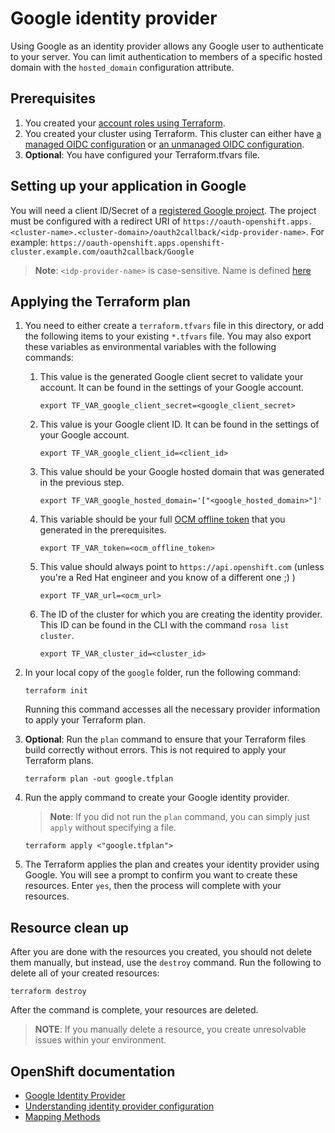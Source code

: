 # Google identity provider

Using Google as an identity provider allows any Google user to authenticate to your server.
You can limit authentication to members of a specific hosted domain with the `hosted_domain` configuration attribute.

## Prerequisites

1. You created your [account roles using Terraform](../../examples/create_rosa_cluster/create_rosa_sts_cluster/classic_sts/account_roles/README.md).
1. You created your cluster using Terraform. This cluster can either have [a managed OIDC configuration](../../examples/create_rosa_cluster/create_rosa_sts_cluster/oidc_configuration/cluster_with_managed_oidc_config/README.md) or [an unmanaged OIDC configuration](../../examples/create_rosa_cluster/create_rosa_cluster/create_rosa_sts_cluster/oidc_configuration/cluster_with_unmanaged_oidc_config/README.md).
1. **Optional**: You have configured your Terraform.tfvars file.

## Setting up your application in Google

You will need a client ID/Secret of a [registered Google project](https://console.developers.google.com/).
The project must be configured with a redirect URI of `https://oauth-openshift.apps.<cluster-name>.<cluster-domain>/oauth2callback/<idp-provider-name>`.
For example:
`https://oauth-openshift.apps.openshift-cluster.example.com/oauth2callback/Google`

> **Note**: `<idp-provider-name>` is case-sensitive. Name is defined [here](./main.tf#L37)

## Applying the Terraform plan

1. You need to either create a `terraform.tfvars` file in this directory, or add the following items to your existing `*.tfvars` file. You may also export these variables as environmental variables with the following commands:
      1.  This value is the generated Google client secret to validate your account. It can be found in the settings of your Google account.
          ```
          export TF_VAR_google_client_secret=<google_client_secret>
          ```
      1.  This value is your Google client ID. It can be found in the settings of your Google account.   
          ```
          export TF_VAR_google_client_id=<client_id>
          ```
      1.  This value should be your Google hosted domain that was generated in the previous step.  
          ```
          export TF_VAR_google_hosted_domain='["<google_hosted_domain>"]'
          ```
      1.  This variable should be your full [OCM offline token](https://console.redhat.com/openshift/token) that you generated in the prerequisites.  
          ```
          export TF_VAR_token=<ocm_offline_token> 
          ```
      1.  This value should always point to `https://api.openshift.com` (unless you're a Red Hat engineer and you know of a different one ;) )  
          ```
          export TF_VAR_url=<ocm_url>
          ```
      1.  The ID of the cluster for which you are creating the identity provider. This ID can be found in the CLI with the command `rosa list cluster`. 
          ```
          export TF_VAR_cluster_id=<cluster_id>
          ```
1. In your local copy of the `google` folder, run the following command:
   ````
   terraform init
   ````
   Running this command accesses all the necessary provider information to apply your Terraform plan.
1. **Optional**: Run the `plan` command to ensure that your Terraform files build correctly without errors. This is not required to apply your Terraform plans.
   ````
   terraform plan -out google.tfplan
   ````
1. Run the apply command to create your Google identity provider. 

   > **Note**: If you did not run the `plan` command, you can simply just `apply` without specifying a file.

    ````
    terraform apply <"google.tfplan">
    ````
1. The Terraform applies the plan and creates your identity provider using Google. You will see a prompt to confirm you want to create these resources. Enter `yes`, then the process will complete with your resources.

## Resource clean up

After you are done with the resources you created, you should not delete them manually, but instead, use the `destroy` command. Run the following to delete all of your created resources:
  
```
terraform destroy
```

After the command is complete, your resources are deleted.

> **NOTE**: If you manually delete a resource, you create unresolvable issues within your environment.

## OpenShift documentation

 - [Google Identity Provider](https://docs.openshift.com/container-platform/4.12/authentication/identity_providers/configuring-google-identity-provider.html)
 - [Understanding identity provider configuration](https://docs.openshift.com/container-platform/4.12/authentication/understanding-identity-provider.html)
 - [Mapping Methods](https://docs.openshift.com/container-platform/4.12/authentication/understanding-identity-provider.html#identity-provider-parameters_understanding-identity-provider)
